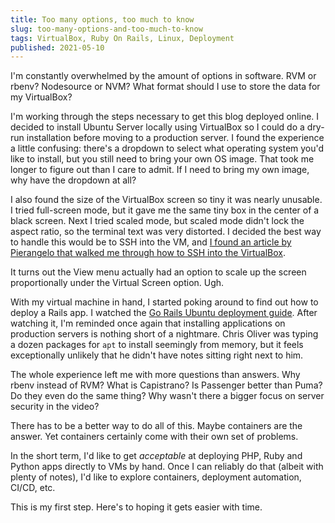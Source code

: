 ```yaml
---
title: Too many options, too much to know
slug: too-many-options-and-too-much-to-know
tags: VirtualBox, Ruby On Rails, Linux, Deployment
published: 2021-05-10
---
```

I'm constantly overwhelmed by the amount of options in software. RVM or rbenv? Nodesource or NVM? What format should I use to store the data for my VirtualBox?

I'm working through the steps necessary to get this blog deployed online. I decided to install Ubuntu Server locally using VirtualBox so I could do a dry-run installation before moving to a production server. I found the experience a little confusing: there's a dropdown to select what operating system you'd like to install, but you still need to bring your own OS image. That took me longer to figure out than I care to admit. If I need to bring my own image, why have the dropdown at all?

I also found the size of the VirtualBox screen so tiny it was nearly unusable. I tried full-screen mode, but it gave me the same tiny box in the center of a black screen. Next I tried scaled mode, but scaled mode didn't lock the aspect ratio, so the terminal text was very distorted. I decided the best way to handle this would be to SSH into the VM, and [I found an article by Pierangelo that walked me through how to SSH into the VirtualBox](https://medium.com/@pierangelo1982/setting-ssh-connection-to-ubuntu-on-virtualbox-af243f737b8b).

It turns out the View menu actually had an option to scale up the screen proportionally under the Virtual Screen option. Ugh.

With my virtual machine in hand, I started poking around to find out how to deploy a Rails app. I watched the [Go Rails Ubuntu deployment guide](https://gorails.com/deploy/ubuntu/20.04). After watching it, I'm reminded once again that installing applications on production servers is nothing short of a nightmare. Chris Oliver was typing a dozen packages for `apt` to install seemingly from memory, but it feels exceptionally unlikely that he didn't have notes sitting right next to him.

The whole experience left me with more questions than answers. Why rbenv instead of RVM? What is Capistrano? Is Passenger better than Puma? Do they even do the same thing? Why wasn't there a bigger focus on server security in the video?

There has to be a better way to do all of this. Maybe containers are the answer. Yet containers certainly come with their own set of problems.

In the short term, I'd like to get _acceptable_ at deploying PHP, Ruby and Python apps directly to VMs by hand. Once I can reliably do that (albeit with plenty of notes), I'd like to explore containers, deployment automation, CI/CD, etc.

This is my first step. Here's to hoping it gets easier with time.